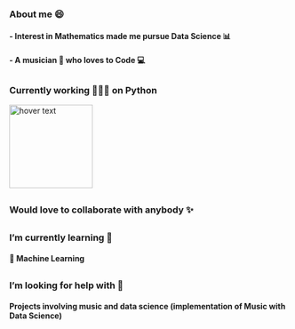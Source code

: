 <!-- Hi there 👋 -->

### About me 😄
#### - Interest in Mathematics made me pursue Data Science 📊
#### - A musician 🎹 who loves to Code 💻
## 
### Currently working 👨🏽‍💻 on Python

<p align="left">
<img src="https://upload.wikimedia.org/wikipedia/commons/thumb/c/c3/Python-logo-notext.svg/1024px-Python-logo-notext.svg.png" width="150" title="hover text">
</p>

##
### Would love to collaborate with anybody ✨
## 

###  I’m currently learning 🌱
#### 🦾 Machine Learning
## 

### I’m looking for help with 🤔
#### Projects involving music and data science (implementation of Music with Data Science)
## 


<!--
**aswinvenk/aswinvenk** is a ✨ _special_ ✨ repository because its `README.md` (this file) appears on your GitHub profile.

Here are some ideas to get you started:

- 🔭 I’m currently working on ...
- 🌱 I’m currently learning ...
- 👯 I’m looking to collaborate on ...
- 🤔 I’m looking for help with ...
- 💬 Ask me about ...
- 📫 How to reach me: ...
- 😄 Pronouns: ...
- ⚡ Fun fact: ...
-->
